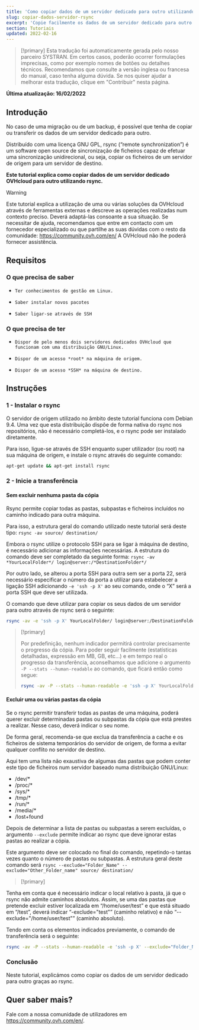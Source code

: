 ```yaml
---
title: 'Como copiar dados de um servidor dedicado para outro utilizando rsync'
slug: copiar-dados-servidor-rsync
excerpt: 'Copie facilmente os dados de um servidor dedicado para outro graças ao rsync'
section: Tutoriais
updated: 2022-02-16
---
```


> [!primary]
> Esta tradução foi automaticamente gerada pelo nosso parceiro SYSTRAN. Em certos casos, poderão ocorrer formulações imprecisas, como por exemplo nomes de botões ou detalhes técnicos. Recomendamos que consulte a versão inglesa ou francesa do manual, caso tenha alguma dúvida. Se nos quiser ajudar a melhorar esta tradução, clique em "Contribuir" nesta página.
>

**Última atualização: 16/02/2022**

## Introdução

No caso de uma migração ou de um backup, é possível que tenha de copiar ou transferir os dados de um servidor dedicado para outro. 

Distribuído com uma licença GNU GPL, rsync (“remote synchronization”) é um software open source de sincronização de ficheiros capaz de efetuar uma sincronização unidirecional, ou seja, copiar os ficheiros de um servidor de origem para um servidor de destino. 

**Este tutorial explica como copiar dados de um servidor dedicado OVHcloud para outro utilizando rsync.**

> [!warning]
>
Este tutorial explica a utilização de uma ou várias soluções da OVHcloud através de ferramentas externas e descreve as operações realizadas num contexto preciso. Deverá adaptá-las consoante a sua situação. Se necessitar de ajuda, recomendamos que entre em contacto com um fornecedor especializado ou que partilhe as suas dúvidas com o resto da comunidade: <https://community.ovh.com/en/> A OVHcloud não lhe poderá fornecer assistência.
>

## Requisitos


### O que precisa de saber

*     Ter conhecimentos de gestão em Linux.
*     Saber instalar novos pacotes 
*     Saber ligar-se através de SSH


### O que precisa de ter

*     Dispor de pelo menos dois servidores dedicados OVHcloud que funcionam com uma distribuição GNU/Linux.
*     Dispor de um acesso *root* na máquina de origem.
*     Dispor de um acesso *SSH* na máquina de destino.

## Instruções


### 1 - Instalar o rsync

O servidor de origem utilizado no âmbito deste tutorial funciona com Debian 9.4. Uma vez que esta distribuição dispõe de forma nativa do rsync nos repositórios, não é necessário completá-los, e o rsync pode ser instalado diretamente. 

Para isso, ligue-se através de SSH enquanto super utilizador (ou root) na sua máquina de origem, e instale o rsync através do seguinte comando:

```sh
apt-get update && apt-get install rsync
```

### 2 - Inicie a transferência


#### Sem excluir nenhuma pasta da cópia

Rsync permite copiar todas as pastas, subpastas e ficheiros incluídos no caminho indicado para outra máquina.

Para isso, a estrutura geral do comando utilizado neste tutorial será deste tipo: `rsync -av source/ destination/`  

Embora o rsync utilize o protocolo SSH para se ligar à máquina de destino, é necessário adicionar as informações necessárias. A estrutura do comando deve ser completado da seguinte forma: `rsync -av *YourLocalFolder*/ login@server:/*DestinationFolder*/`

Por outro lado, se alterou a porta SSH para outra sem ser a porta 22, será necessário especificar o número da porta a utilizar para estabelecer a ligação SSH adicionando `-e 'ssh -p X'` ao seu comando, onde o “X” será a porta SSH que deve ser utilizada.

O comando que deve utilizar para copiar os seus dados de um servidor para outro através de rsync será o seguinte:

```sh
rsync -av -e 'ssh -p X' YourLocalFolder/ login@server:/DestinationFolder/
```

> [!primary]
>
> Por predefinição, nenhum indicador permitirá controlar precisamente o progresso da cópia.
> Para poder seguir facilmente (estatísticas detalhadas, expressão em MB, GB, etc...) e em tempo real o progresso da transferência, aconselhamos que adicione o argumento `-P --stats --human-readable` ao comando, que ficará então como segue:
>
> ```sh
> rsync -av -P --stats --human-readable -e 'ssh -p X' YourLocalFolder/ login@server:/DestinationFolder/
> ```


#### Excluir uma ou várias pastas da cópia

Se o rsync permitir transferir todas as pastas de uma máquina, poderá querer excluir determinadas pastas ou subpastas da cópia que está prestes a realizar. Nesse caso, deverá indicar o seu nome.

De forma geral, recomenda-se que exclua da transferência a cache e os ficheiros de sistema temporários do servidor de origem, de forma a evitar qualquer conflito no servidor de destino. 

Aqui tem uma lista não exaustiva de algumas das pastas que podem conter este tipo de ficheiros num servidor baseado numa distribuição GNU/Linux: 

* /dev/*
* /proc/* 
* /sys/*
* /tmp/*
* /run/*
* /media/*
* /lost+found
 
Depois de determinar a lista de pastas ou subpastas a serem excluídas, o argumento `--exclude` permite indicar ao rsync que deve ignorar estas pastas ao realizar a cópia. 
 
Este argumento deve ser colocado no final do comando, repetindo-o tantas vezes quanto o número de pastas ou subpastas. A estrutura geral deste comando será `rsync --exclude="Folder_Name" --exclude="Other_Folder_name" source/ destination/`

> [!primary]
>
Tenha em conta que é necessário indicar o local relativo à pasta, já que o rsync não admite caminhos absolutos. Assim, se uma das pastas que pretende excluir estiver localizada em “/home/user/test” e que está situado em “/test”, deverá indicar “-exclude="test"” (caminho relativo) e não “--exclude="/home/user/test"” (caminho absoluto).
>


Tendo em conta os elementos indicados previamente, o comando de transferência será o seguinte:
 	
```sh
rsync -av -P --stats --human-readable -e 'ssh -p X' --exclude="Folder_Name" --exclude="Other_Folder_name" YourLocalFolder/ login@server:/DestinationFolder/
```

### Conclusão

Neste tutorial, explicámos como copiar os dados de um servidor dedicado para outro graças ao rsync.

## Quer saber mais?

Fale com a nossa comunidade de utilizadores em <https://community.ovh.com/en/>.

